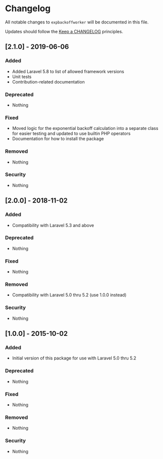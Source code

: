 # Changelog

All notable changes to `expbackoffworker` will be documented in this file.

Updates should follow the [Keep a CHANGELOG](http://keepachangelog.com/) principles.

## [2.1.0] - 2019-06-06

### Added
- Added Laravel 5.8 to list of allowed framework versions
- Unit tests
- Contribution-related documentation

### Deprecated
- Nothing

### Fixed
- Moved logic for the exponential backoff calculation into a separate
  class for easier testing and updated to use builtin PHP operators
- Documentation for how to install the package

### Removed
- Nothing

### Security
- Nothing

## [2.0.0] - 2018-11-02

### Added
- Compatibility with Laravel 5.3 and above

### Deprecated
- Nothing

### Fixed
- Nothing

### Removed
- Compatibility with Laravel 5.0 thru 5.2 (use 1.0.0 instead)

### Security
- Nothing

## [1.0.0] - 2015-10-02

### Added
- Initial version of this package for use with Laravel 5.0 thru 5.2

### Deprecated
- Nothing

### Fixed
- Nothing

### Removed
- Nothing

### Security
- Nothing
